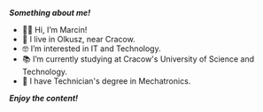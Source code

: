 _______________________________________Something about me!_______________________________________

- 👊🏼 Hi, I’m Marcin!
- 🏡 I live in Olkusz, near Cracow.
- 🤓 I’m interested in IT and Technology.
- 📚 I’m currently studying at Cracow's University of Science and Technology. 
- 🤖 I have Technician's degree in Mechatronics.

_______________________________________Enjoy the content!_______________________________________
